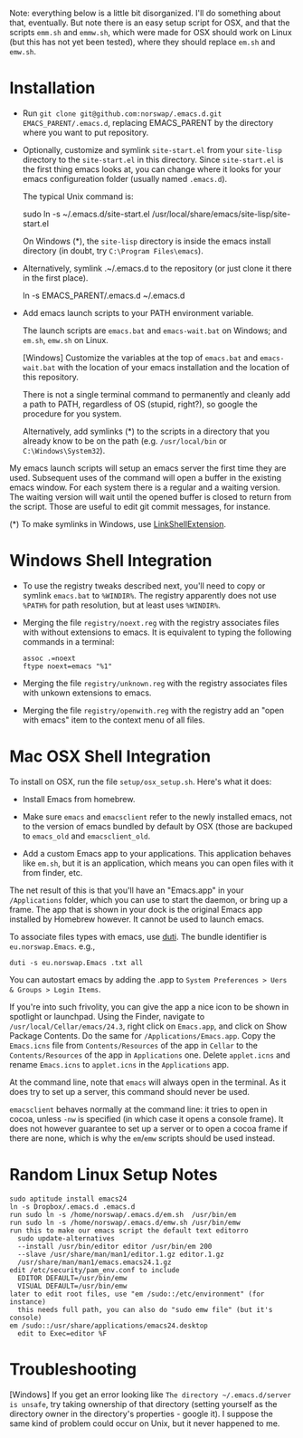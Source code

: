 Note: everything below is a little bit disorganized. I'll do something about
that, eventually. But note there is an easy setup script for OSX, and that the
scripts `emm.sh` and `emmw.sh`, which were made for OSX should work on Linux
(but this has not yet been tested), where they should replace `em.sh` and
`emw.sh`.

# Installation

- Run `git clone git@github.com:norswap/.emacs.d.git EMACS_PARENT/.emacs.d`,
  replacing EMACS_PARENT by the directory where you want to put repository.

- Optionally, customize and symlink `site-start.el` from your `site-lisp`
  directory to the `site-start.el` in this directory. Since `site-start.el` is
  the first thing emacs looks at, you can change where it looks for your emacs
  configureation folder (usually named `.emacs.d`).

  The typical Unix command is:

    sudo ln -s ~/.emacs.d/site-start.el
        /usr/local/share/emacs/site-lisp/site-start.el

  On Windows (*), the `site-lisp` directory is inside the emacs install directory
  (in doubt, try `C:\Program Files\emacs`).

- Alternatively, symlink .~/.emacs.d to the repository (or just clone it there
  in the first place).

    ln -s EMACS_PARENT/.emacs.d ~/.emacs.d

- Add emacs launch scripts to your PATH environment variable.

  The launch scripts are `emacs.bat` and `emacs-wait.bat` on Windows; and
  `em.sh`, `emw.sh` on Linux.

  \[Windows\] Customize the variables at the top of `emacs.bat` and
  `emacs-wait.bat` with the location of your emacs installation and the location
  of this repository.

  There is not a single terminal command to permanently and cleanly add a path
  to PATH, regardless of OS (stupid, right?), so google the procedure for you
  system.

  Alternatively, add symlinks (*) to the scripts in a directory that you already
  know to be on the path (e.g. `/usr/local/bin` or `C:\Windows\System32`).

My emacs launch scripts will setup an emacs server the first time they are
used. Subsequent uses of the command will open a buffer in the existing emacs
window. For each system there is a regular and a waiting version. The waiting
version will wait until the opened buffer is closed to return from the
script. Those are useful to edit git commit messages, for instance.

(*) To make symlinks in Windows, use [LinkShellExtension][lse].

[lse]: http://schinagl.priv.at/nt/hardlinkshellext/hardlinkshellext.html

# Windows Shell Integration

- To use the registry tweaks described next, you'll need to copy or symlink
  `emacs.bat` to `%WINDIR%`. The registry apparently does not use `%PATH%` for
  path resolution, but at least uses `%WINDIR%`.

- Merging the file `registry/noext.reg` with the registry associates files with
  without extensions to emacs. It is equivalent to typing the following commands
  in a terminal:

      assoc .=noext
      ftype noext=emacs "%1"

- Merging the file `registry/unknown.reg` with the registry associates files
  with unkown extensions to emacs.

- Merging the file `registry/openwith.reg` with the registry add an "open with
  emacs" item to the context menu of all files.

# Mac OSX Shell Integration

To install on OSX, run the file `setup/osx_setup.sh`. Here's what it does:

- Install Emacs from homebrew.

- Make sure `emacs` and `emacsclient` refer to the newly installed emacs, not to
  the version of emacs bundled by default by OSX (those are backuped to
  `emacs_old` and `emacsclient_old`.

- Add a custom Emacs app to your applications. This application behaves like
  `em.sh`, but it is an application, which means you can open files with it from
  finder, etc.

The net result of this is that you'll have an "Emacs.app" in your
`/Applications` folder, which you can use to start the daemon, or bring up a
frame. The app that is shown in your dock is the original Emacs app installed by
Homebrew however. It cannot be used to launch emacs.

To associate files types with emacs, use
[duti](https://github.com/moretension/duti/releases). The bundle identifier is
`eu.norswap.Emacs`. e.g.,

    duti -s eu.norswap.Emacs .txt all

You can autostart emacs by adding the .app to `System Preferences > Uers &
Groups > Login Items`.

If you're into such frivolity, you can give the app a nice icon to be shown in
spotlight or launchpad. Using the Finder, navigate to
`/usr/local/Cellar/emacs/24.3`, right click on `Emacs.app`, and click on Show
Package Contents. Do the same for `/Applications/Emacs.app`. Copy the
`Emacs.icns` file from `Contents/Resources` of the app in `Cellar` to the
`Contents/Resources` of the app in `Applications` one. Delete `applet.icns` and
rename `Emacs.icns` to `applet.icns` in the `Applications` app.

At the command line, note that `emacs` will always open in the terminal. As it
does try to set up a server, this command should never be used.

`emacsclient` behaves normally at the command line: it tries to open in cocoa,
unless `-nw` is specified (in which case it opens a console frame). It does not
however guarantee to set up a server or to open a cocoa frame if there are none,
which is why the `em`/`emw` scripts should be used instead.

# Random Linux Setup Notes

    sudo aptitude install emacs24
    ln -s Dropbox/.emacs.d .emacs.d
    run sudo ln -s /home/norswap/.emacs.d/em.sh  /usr/bin/em
    run sudo ln -s /home/norswap/.emacs.d/emw.sh /usr/bin/emw
    run this to make our emacs script the default text editorro
      sudo update-alternatives
      --install /usr/bin/editor editor /usr/bin/em 200
      --slave /usr/share/man/man1/editor.1.gz editor.1.gz
      /usr/share/man/man1/emacs.emacs24.1.gz
    edit /etc/security/pam_env.conf to include
      EDITOR DEFAULT=/usr/bin/emw
      VISUAL DEFAULT=/usr/bin/emw
    later to edit root files, use "em /sudo::/etc/environment" (for instance)
      this needs full path, you can also do "sudo emw file" (but it's console)
    em /sudo::/usr/share/applications/emacs24.desktop
      edit to Exec=editor %F

# Troubleshooting

\[Windows\] If you get an error looking like `The directory ~/.emacs.d/server is
unsafe`, try taking ownership of that directory (setting yourself as the
directory owner in the directory's properties - google it). I suppose the same
kind of problem could occur on Unix, but it never happened to me.